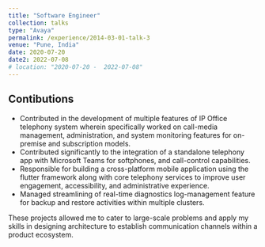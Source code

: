 ```yaml
---
title: "Software Engineer"
collection: talks
type: "Avaya"
permalink: /experience/2014-03-01-talk-3
venue: "Pune, India"
date: 2020-07-20
date2: 2022-07-08
# location: "2020-07-20 -  2022-07-08"
---
```

## Contibutions
* Contributed in the development of multiple features of IP Office telephony system wherein specifically worked on call-media management, administration, and system monitoring features for on-premise and subscription models. 
* Contributed significantly to the integration of a standalone telephony app with Microsoft Teams for softphones, and call-control capabilities.
* Responsible for building a cross-platform mobile application using the flutter framework along with core telephony services to improve user engagement, accessibility, and administrative experience. 
* Managed streamlining of real-time diagnostics log-management feature for backup and restore activities within multiple clusters.

These projects allowed me to cater to large-scale problems and apply my skills in designing architecture to establish communication channels within a product ecosystem.
